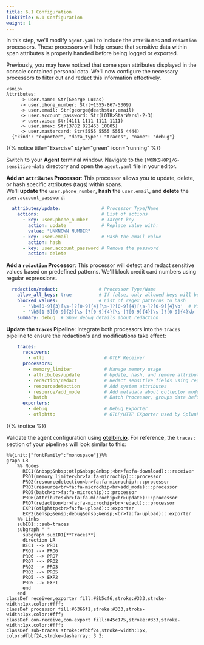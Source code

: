 ```yaml
---
title: 6.1 Configuration
linkTitle: 6.1 Configuration
weight: 1
---
```


In this step, we'll modify `agent.yaml` to include the `attributes` and `redaction` processors. These processors will help ensure that sensitive data within span attributes is properly handled before being logged or exported.

Previously, you may have noticed that some span attributes displayed in the console contained personal data. We'll now configure the necessary processors to filter out and redact this information effectively.

```text
<snip>
Attributes:
     -> user.name: Str(George Lucas)
     -> user.phone_number: Str(+1555-867-5309)
     -> user.email: Str(george@deathstar.email)
     -> user.account_password: Str(LOTR>StarWars1-2-3)
     -> user.visa: Str(4111 1111 1111 1111)
     -> user.amex: Str(3782 822463 10005)
     -> user.mastercard: Str(5555 5555 5555 4444)
  {"kind": "exporter", "data_type": "traces", "name": "debug"}
```

{{% notice title="Exercise" style="green" icon="running" %}}

Switch to your **Agent** terminal window. Navigate to the `[WORKSHOP]/6-sensitive-data` directory and open the `agent.yaml` file in your editor.

**Add an `attributes` Processor**: This processor allows you to update, delete, or hash specific attributes (tags) within spans.  
We'll **update** the `user.phone_number`, **hash** the `user.email`, and **delete** the `user.account_password`:

```yaml
  attributes/update:               # Processor Type/Name
    actions:                       # List of actions
      - key: user.phone_number     # Target key
        action: update             # Replace value with:
        value: "UNKNOWN NUMBER"
      - key: user.email            # Hash the email value
        action: hash               
      - key: user.account_password # Remove the password
        action: delete
  ```

**Add a `redaction` Processor**: This processor will detect and redact sensitive values based on predefined patterns. We'll block credit card numbers using regular expressions.

```yaml
  redaction/redact:               # Processor Type/Name
    allow_all_keys: true          # If false, only allowed keys will be retained
    blocked_values:               # List of regex patterns to hash
      - '\b4[0-9]{3}[\s-]?[0-9]{4}[\s-]?[0-9]{4}[\s-]?[0-9]{4}\b'  # Visa card
      - '\b5[1-5][0-9]{2}[\s-]?[0-9]{4}[\s-]?[0-9]{4}[\s-]?[0-9]{4}\b'  # MasterCard
    summary: debug  # Show debug details about redaction
```

**Update the `traces` Pipeline**: Integrate both processors into the `traces` pipeline to ensure the redaction's and modifications take effect:

```yaml
    traces:
      receivers:
        - otlp                      # OTLP Receiver
      processors:
        - memory_limiter            # Manage memory usage
        - attributes/update         # Update, hash, and remove attributes
        - redaction/redact          # Redact sensitive fields using regex
        - resourcedetection         # Add system attributes
        - resource/add_mode         # Add metadata about collector mode
        - batch                     # Batch Processor, groups data before send
      exporters:
        - debug                     # Debug Exporter
        - otlphttp                  # OTLP/HTTP EXporter used by Splunk O11Y 
```

{{% /notice %}}

Validate the agent configuration using **[otelbin.io](https://www.otelbin.io/)**. For reference, the `traces:` section of your pipelines will look similar to this:

```mermaid
%%{init:{"fontFamily":"monospace"}}%%
graph LR
    %% Nodes
      REC1(&nbsp;&nbsp;otlp&nbsp;&nbsp;<br>fa:fa-download):::receiver
      PRO1(memory_limiter<br>fa:fa-microchip):::processor
      PRO2(resourcedetection<br>fa:fa-microchip):::processor
      PRO3(resource<br>fa:fa-microchip<br>add_mode):::processor
      PRO5(batch<br>fa:fa-microchip):::processor
      PRO6(attributes<br>fa:fa-microchip<br>update):::processor
      PRO7(redaction<br>fa:fa-microchip<br>redact):::processor
      EXP1(otlphttp<br>fa:fa-upload):::exporter
      EXP2(&ensp;&ensp;debug&ensp;&ensp;<br>fa:fa-upload):::exporter
    %% Links
    subID1:::sub-traces
    subgraph " "
      subgraph subID1[**Traces**]
      direction LR
      REC1 --> PRO1
      PRO1 --> PRO6
      PRO6 --> PRO7
      PRO7 --> PRO2
      PRO2 --> PRO3
      PRO3 --> PRO5
      PRO5 --> EXP2
      PRO5 --> EXP1
      end
    end
classDef receiver,exporter fill:#8b5cf6,stroke:#333,stroke-width:1px,color:#fff;
classDef processor fill:#6366f1,stroke:#333,stroke-width:1px,color:#fff;
classDef con-receive,con-export fill:#45c175,stroke:#333,stroke-width:1px,color:#fff;
classDef sub-traces stroke:#fbbf24,stroke-width:1px, color:#fbbf24,stroke-dasharray: 3 3;
```
